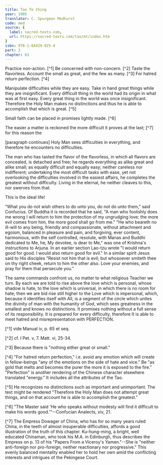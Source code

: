 ```yaml
---
title: Tao Te Ching
year: 1905
translator: C. Spurgeon Medhurst
code: med
source: {
  label: sacred-texts.com,
  url: https://sacred-texts.com/tao/mt/index.htm
}
isbn: 978-1-64429-025-4
part: 2
chapter: 63
---
```

Practice non-action. [^1] Be concerned with non-concern. [^2] Taste the flavorless. Account the small as great, and the few as many. [^3] For hatred return perfection. [^4]

Manipulate difficulties while they are easy. Take in hand great things while they are insignificant. Every difficult thing in the world had its origin in what was at first easy. Every great thing in the world was once insignificant. Therefore the Holy Man makes no distinctions and thus he is able to accomplish that which is great. [^5]

Small faith can be placed in promises lightly made. [^6]

The easier a matter is reckoned the more difficult it proves at the last; [^7] for this reason the

[paragraph continues] Holy Man sees difficulties in everything, and therefore he encounters no difficulties.

The man who has tasted the flavor of the flavorless, in which all flavors are concealed, is detached and free; he regards everything as alike great and alike small; as equally difficult and equally easy; neither careless nor indifferent; undertaking the most difficult tasks with ease, yet not overlooking the difficulties involved in the easiest affairs, he completes the greatest without difficulty. Living in the eternal, he neither cleaves to this, nor swerves from that.

This is the ideal life!

"What you do not wish others to do unto you, do not do unto them," said Confucius. Of Buddha it is recorded that he said, "A man who foolishly does me wrong I will return to him the protection of my ungrudging love; the more evil comes from him, the more good shall go from me." "He who beareth no ill-will to any being, friendly and compassionate, without attachment and egoism, balanced in pleasure and pain, and forgiving, ever content, harmonious, with the self controlled, resolute, with Manas and Buddhi dedicated to Me, he, My devotee, is dear to Me," was one of Krishna's instructions to Arjuna. In an earlier section Lao-tzu wrote "I would return good for good. I would also return good for evil." In a similar spirit Jesus said to His disciples "Resist not him that is evil; but whosoever smiteth thee on thy right cheek, return to him the other also. Love your enemies, and pray for them that persecute you."

The same commands confront us, no matter to what religious Teacher we turn. By each we are told to rise above the love which is personal, whose shadow is hate, to the love which is universal, in which there is no room for hate; then we are bid rise still higher to the Love which is impersonal, which, because it identifies itself with All, is a segment of the circle which unites the divinity of man with the humanity of God, which sees greatness in the smallest and knows no distinctions. It promises nothing without a full sense of its responsibility. It is prepared for every difficulty, therefore It is able to meet hatred and misrepresentation with PERFECTION.



[^1] vide Manual iv, p. 65 et seq.

[^2] cf. I Pet. v, 7. Matt. vi, 25-34.

[^3] Because there is "nothing either great or small."

[^4] "For hatred return perfection," i.e. avoid any emotion which will create in fellow-beings "any of the emotions on the side of hate and vice." Be "as gold that melts and becomes the purer the more it is exposed to the fire." "Perfection" is another rendering of the Chinese character elsewhere translated "energy." It includes all the attributes of the Tao.

[^5] He recognizes no distinctions such as important and unimportant. The text might be rendered "Therefore the Holy Man does not attempt great things, and on that account he is able to accomplish the greatest."

[^6] "The Master said 'He who speaks without modesty will find it difficult to make his words good.'"--Confucian Analects, xiv, 21.

[^7] The Empress Dowager of China, who has for so many years ruled China, in the teeth of almost insuperable difficulties, affords a good illustration of the truth of this chapter. Ku-hung-ming, a bright, well educated Chinaman, who took his M.A. in Edinburgh, thus describes the Empress on p. 13 of his "Papers From a Viceroy's Yamen."--She is "neither anti-foreign nor pro-foreign, neither reactionary nor progressive." This evenly balanced mentality enabled her to hold her own amid the conflicting interests and intrigues of the Pekingese Court.